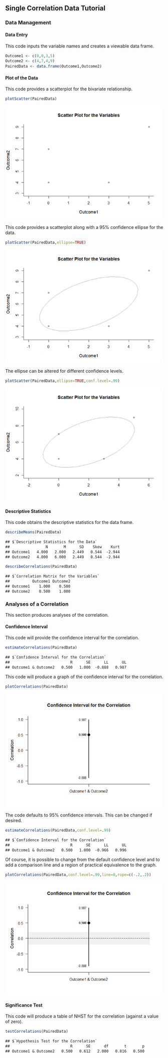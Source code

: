 
## Single Correlation Data Tutorial

### Data Management

#### Data Entry

This code inputs the variable names and creates a viewable data frame.

```r
Outcome1 <- c(0,0,3,5)
Outcome2 <- c(4,7,4,9)
PairedData <- data.frame(Outcome1,Outcome2)
```

#### Plot of the Data

This code provides a scatterplot for the bivariate relationship.

```r
plotScatter(PairedData)
```

![](figures/SingleCorrelation-Data-ScatterA-1.png)<!-- -->

This code provides a scatterplot along with a 95% confidence ellipse for the data.

```r
plotScatter(PairedData,ellipse=TRUE)
```

![](figures/SingleCorrelation-Data-ScatterB-1.png)<!-- -->

The ellipse can be altered for different confidence levels.

```r
plotScatter(PairedData,ellipse=TRUE,conf.level=.99)
```

![](figures/SingleCorrelation-Data-ScatterC-1.png)<!-- -->

#### Descriptive Statistics

This code obtains the descriptive statistics for the data frame.

```r
describeMeans(PairedData)
```

```
## $`Descriptive Statistics for the Data`
##                N       M      SD    Skew    Kurt
## Outcome1   4.000   2.000   2.449   0.544  -2.944
## Outcome2   4.000   6.000   2.449   0.544  -2.944
```

```r
describeCorrelations(PairedData)
```

```
## $`Correlation Matrix for the Variables`
##          Outcome1 Outcome2
## Outcome1    1.000    0.500
## Outcome2    0.500    1.000
```

### Analyses of a Correlation

This section produces analyses of the correlation.

#### Confidence Interval

This code will provide the confidence interval for the correlation.

```r
estimateCorrelations(PairedData)
```

```
## $`Confidence Interval for the Correlation`
##                           R      SE      LL      UL
## Outcome1 & Outcome2   0.500   1.000  -0.888   0.987
```

This code will produce a graph of the confidence interval for the correlation.

```r
plotCorrelations(PairedData)
```

![](figures/SingleCorrelation-Data-IntervalsA-1.png)<!-- -->

The code defaults to 95% confidence intervals. This can be changed if desired.

```r
estimateCorrelations(PairedData,conf.level=.99)
```

```
## $`Confidence Interval for the Correlation`
##                           R      SE      LL      UL
## Outcome1 & Outcome2   0.500   1.000  -0.966   0.996
```

Of course, it is possible to change from the default confidence level and to add a comparison line and a region of practical equivalence to the graph.

```r
plotCorrelations(PairedData,conf.level=.99,line=0,rope=c(-.2,.2))
```

![](figures/SingleCorrelation-Data-IntervalsB-1.png)<!-- -->

#### Significance Test

This code will produce a table of NHST for the correlation (against a value of zero).

```r
testCorrelations(PairedData)
```

```
## $`Hypothesis Test for the Correlation`
##                           R      SE      df       t       p
## Outcome1 & Outcome2   0.500   0.612   2.000   0.816   0.500
```
